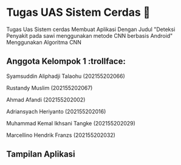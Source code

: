 # Tugas UAS Sistem Cerdas :rocket:
Tugas Uas Sistem cerdas Membuat Aplikasi Dengan Judul "Deteksi Penyakit pada sawi menggunakan metode CNN berbasis Android"
Menggunakan Algoritma CNN

## Anggota Kelompok 1 :trollface:
<p>Syamsuddin Aliphadji Talaohu (202155202066)</p>
<p>Rustandy Muslim (202155202067)</p>
<p>Ahmad Afandi (202155202002)</p>
<p>Adriansyach Heriyanto (202155202016)</p>
<p>Muhammad Kemal Ikhsani Tangke (202155202029)</p>
<p>Marcellino Hendrik Franzs (202155202032)</p>

## Tampilan Aplikasi 
